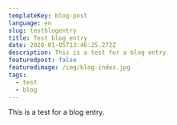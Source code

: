 ```yaml
---
templateKey: blog-post
language: en
slug: testblogentry
title: Test blog entry
date: 2020-01-05T13:46:25.272Z
description: This is a test for a blog entry.
featuredpost: false
featuredimage: /img/blog-index.jpg
tags:
  - test
  - blog
---
```

This is a test for a blog entry.
